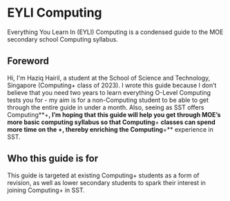 # EYLI Computing

Everything You Learn In (EYLI) Computing is a condensed guide to the MOE secondary school Computing syllabus.

## Foreword

Hi, I'm Haziq Hairil, a student at the School of Science and Technology, Singapore (Computing+ class of 2023). I wrote this guide because I don’t believe that you need two years to learn everything O-Level Computing tests you for - my aim is for a non-Computing student to be able to get through the entire guide in under a month. Also, seeing as SST offers Computing**+**, I’m hoping that this guide will help you get through MOE’s more basic computing syllabus so that Computing**+ **classes can spend more time on the **+**, thereby enriching the Computing**+** experience in SST.

## Who this guide is for

This guide is targeted at existing Computing+ students as a form of revision, as well as lower secondary students to spark their interest in joining Computing+ in SST.
